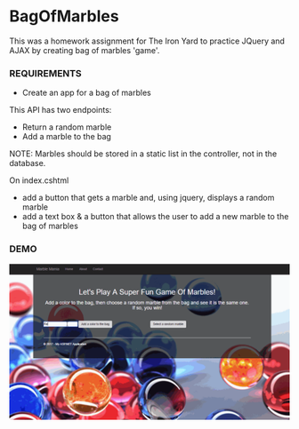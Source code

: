 # BagOfMarbles

This was a homework assignment for The Iron Yard to practice JQuery and AJAX by creating bag of marbles 'game'.

### REQUIREMENTS

- Create an app for a bag of marbles

This API has two endpoints:
- Return a random marble
- Add a marble to the bag

NOTE: Marbles should be stored in a static list in the controller, not in the database.

On index.cshtml
- add a button that gets a marble and, using jquery, displays a random marble
- add a text box & a button that allows the user to add a new marble to the bag of marbles

### DEMO

![](https://raw.githubusercontent.com/devalexer/BagOfMarbles/master/media/AddMarbles.gif)
